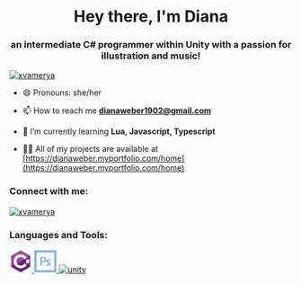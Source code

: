 <h1 align="center">Hey there, I'm Diana</h1>
<h3 align="center">an intermediate C# programmer within Unity with a passion for illustration and music!</h3>

<p align="left"> <a href="https://twitter.com/xvamerya" target="blank"><img src="https://img.shields.io/twitter/follow/xvamerya?logo=twitter&style=for-the-badge" alt="xvamerya" /></a> </p>

- 😄 Pronouns: she/her

- 📫 How to reach me **dianaweber1902@gmail.com**

- 🌱 I’m currently learning **Lua, Javascript, Typescript**

- 👨‍💻 All of my projects are available at [https://dianaweber.myportfolio.com/home](https://dianaweber.myportfolio.com/home)


<h3 align="left">Connect with me:</h3>
<p align="left">
<a href="https://twitter.com/xvamerya" target="blank"><img align="center" src="https://raw.githubusercontent.com/rahuldkjain/github-profile-readme-generator/master/src/images/icons/Social/twitter.svg" alt="xvamerya" height="30" width="40" /></a>
</p>

<h3 align="left">Languages and Tools:</h3>
<p align="left"> <a href="https://www.w3schools.com/cs/" target="_blank" rel="noreferrer"> <img src="https://raw.githubusercontent.com/devicons/devicon/master/icons/csharp/csharp-original.svg" alt="csharp" width="40" height="40"/> </a> <a href="https://www.photoshop.com/en" target="_blank" rel="noreferrer"> <img src="https://raw.githubusercontent.com/devicons/devicon/master/icons/photoshop/photoshop-line.svg" alt="photoshop" width="40" height="40"/> </a> <a href="https://unity.com/" target="_blank" rel="noreferrer"> <img src="https://www.vectorlogo.zone/logos/unity3d/unity3d-icon.svg" alt="unity" width="40" height="40"/> </a> </p>












<!--
**Vamerya/Vamerya** is a ✨ _special_ ✨ repository because its `README.md` (this file) appears on your GitHub profile.

Here are some ideas to get you started:

- 🔭 I’m currently working on ...
- 🌱 I’m currently learning ...
- 👯 I’m looking to collaborate on ...
- 🤔 I’m looking for help with ...
- 💬 Ask me about ...
- 📫 How to reach me: ...
- 😄 Pronouns: ...
- ⚡ Fun fact: ...
-->
